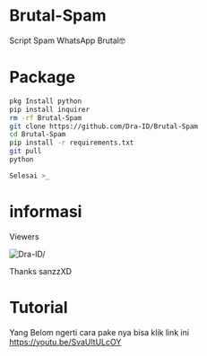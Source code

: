 # Brutal-Spam
Script Spam WhatsApp Brutal🤓
# Package
```Bash
pkg Install python
pip install inquirer
rm -rf Brutal-Spam
git clone https://github.com/Dra-ID/Brutal-Spam
cd Brutal-Spam
pip install -r requirements.txt
git pull
python 

Selesai >_
```
# informasi
Viewers 
<p align=left> <img src=https://komarev.com/ghpvc/?username=SpamWagas alt=Dra-ID/> </p>

Thanks sanzzXD 

# Tutorial 
Yang Belom ngerti cara pake 
nya bisa klik link ini
https://youtu.be/SvaUltULcOY 

